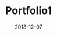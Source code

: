 ---
layout: post
title:  "Portfolio1"
date:   2018-12-07
excerpt: "Minimal, one column Jekyll theme for your blog."
project: true
tag:
- jekyll
- moon
- blog
- about
- theme
comments: true
---